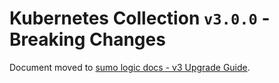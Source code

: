 # Kubernetes Collection `v3.0.0` - Breaking Changes

Document moved to [sumo logic docs - v3 Upgrade Guide](https://help.sumologic.com/docs/send-data/kubernetes/v3/important-changes/).
